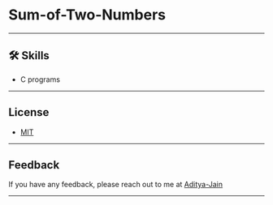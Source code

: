 # Sum-of-Two-Numbers

---
## 🛠 Skills
- C programs

---

## License

- [MIT](https://choosealicense.com/licenses/mit/)

---
  
## Feedback

If you have any feedback, please reach out to me at [Aditya-Jain](https://github.com/AdityaJain2162)
  

---

